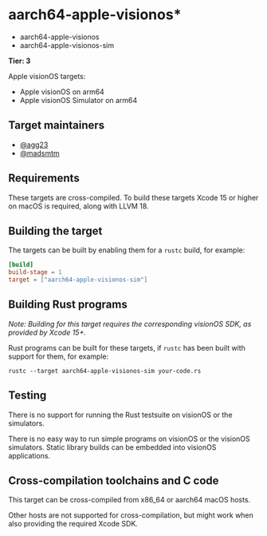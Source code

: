 # aarch64-apple-visionos\*

-   aarch64-apple-visionos
-   aarch64-apple-visionos-sim

**Tier: 3**

Apple visionOS targets:

-   Apple visionOS on arm64
-   Apple visionOS Simulator on arm64

## Target maintainers

-   [@agg23](https://github.com/agg23)
-   [@madsmtm](https://github.com/madsmtm)

## Requirements

These targets are cross-compiled.
To build these targets Xcode 15 or higher on macOS is required, along with LLVM 18.

## Building the target

The targets can be built by enabling them for a `rustc` build, for example:

```toml
[build]
build-stage = 1
target = ["aarch64-apple-visionos-sim"]
```

## Building Rust programs

_Note: Building for this target requires the corresponding visionOS SDK, as provided by Xcode 15+._

Rust programs can be built for these targets, if `rustc` has been built with support for them, for example:

```text
rustc --target aarch64-apple-visionos-sim your-code.rs
```

## Testing

There is no support for running the Rust testsuite on visionOS or the simulators.

There is no easy way to run simple programs on visionOS or the visionOS simulators. Static library builds can be embedded into visionOS applications.

## Cross-compilation toolchains and C code

This target can be cross-compiled from x86_64 or aarch64 macOS hosts.

Other hosts are not supported for cross-compilation, but might work when also providing the required Xcode SDK.
